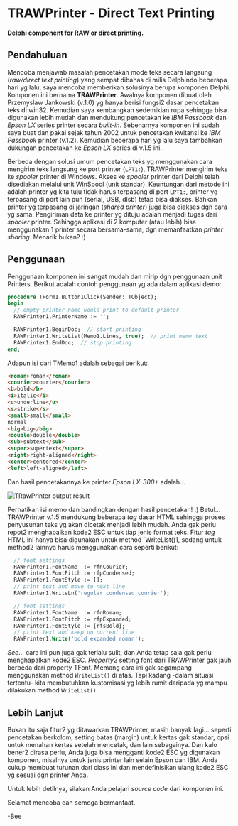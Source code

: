 # TRAWPrinter - Direct Text Printing

**Delphi component for RAW or direct printing.**

## Pendahuluan

Mencoba menjawab masalah pencetakan mode teks secara langsung (*raw/direct text printing*) yang sempat dibahas di milis Delphindo beberapa hari yg lalu, saya mencoba memberikan solusinya berupa komponen Delphi. Komponen ini bernama **TRAWPrinter**. Awalnya komponen dibuat oleh Przemyslaw Jankowski (v.1.0) yg hanya berisi fungsi2 dasar pencetakan teks di win32. Kemudian saya kembangkan sedemikian rupa sehingga bisa digunakan lebih mudah dan mendukung pencetakan ke *IBM Passbook* dan *Epson LX* series printer secara *built-in*. Sebenarnya komponen ini sudah saya buat dan pakai sejak tahun 2002 untuk pencetakan kwitansi ke *IBM Passbook* printer (v.1.2). Kemudian beberapa hari yg lalu saya tambahkan dukungan pencetakan ke *Epson LX* series di v.1.5 ini.

Berbeda dengan solusi umum pencetakan teks yg menggunakan cara mengirim teks langsung ke port printer (`LPT1:`), TRAWPrinter mengirim teks ke *spooler* printer di Windows. Akses ke *spooler* printer dari Delphi telah disediakan melalui unit WinSpool (unit standar). Keuntungan dari metode ini adalah printer yg kita tuju tidak harus terpasang di port `LPT1:`, printer yg terpasang di port lain pun (serial, USB, dlsb) tetap bisa diakses. Bahkan printer yg terpasang di jaringan (*shared printer*) juga bisa diakses dgn cara yg sama. Pengiriman data ke printer yg dituju adalah menjadi tugas dari *spooler* printer. Sehingga aplikasi di 2 komputer (atau lebih) bisa menggunakan 1 printer secara bersama-sama, dgn memanfaatkan *printer sharing*. Menarik bukan? :)

## Penggunaan

Penggunaan komponen ini sangat mudah dan mirip dgn penggunaan unit Printers. Berikut adalah contoh penggunaan yg ada dalam aplikasi demo:

```pascal
procedure TForm1.Button1Click(Sender: TObject);
begin
  // empty printer name would print to default printer
  RAWPrinter1.PrinterName := '';

  RAWPrinter1.BeginDoc;  // start printing
  RAWPrinter1.WriteList(Memo1.Lines, true);  // print memo text
  RAWPrinter1.EndDoc;  // stop printing
end;
```

Adapun isi dari TMemo1 adalah sebagai berikut:

```html
<roman>roman</roman>
<courier>courier</courier>
<b>bold</b>
<i>italic</i>
<u>underline</u>
<s>strike</s>
<small>small</small>
normal
<big>big</big>
<double>double</double>
<sub>subtext</sub>
<super>supertext</super>
<right>right-aligned</right>
<center>centered</center>
<left>left-aligned</left>
```

Dan hasil pencetakannya ke printer *Epson LX-300+* adalah…

![](https://github.com/git-bee/TRAWPrinter/blob/master/output.png "TRawPrinter output result")

Perhatikan isi memo dan bandingkan dengan hasil pencetakan! :) Betul… TRAWPrinter v.1.5 mendukung beberapa *tag* dasar HTML sehingga proses penyusunan teks yg akan dicetak menjadi lebih mudah. Anda gak perlu repot2 menghapalkan kode2 ESC untuk tiap jenis format teks. Fitur *tag* HTML ini hanya bisa digunakan untuk method `WriteList()1, sedang untuk method2 lainnya harus menggunakan cara seperti berikut:

```pascal
  // font settings
  RAWPrinter1.FontName  := rfnCourier;
  RAWPrinter1.FontPitch := rfpCondensed;
  RAWPrinter1.FontStyle := [];
  // print text and move to next line
  RAWPrinter1.WriteLn('regular condensed courier');

  // font settings
  RAWPrinter1.FontName  := rfnRoman;
  RAWPrinter1.FontPitch := rfpExpanded;
  RAWPrinter1.FontStyle := [rfsBold];
  // print text and keep on current line
  RAWPrinter1.Write('bold expanded roman');
```

*See*… cara ini pun juga gak terlalu sulit, dan Anda tetap saja gak perlu menghapalkan kode2 ESC. *Property2* setting font dari TRAWPrinter gak jauh berbeda dari property TFont. Memang cara ini gak segampang menggunakan method `WriteList()` di atas. Tapi kadang -dalam situasi tertentu- kita membutuhkan kustomisasi yg lebih rumit daripada yg mampu dilakukan method `WriteList()`.

## Lebih Lanjut

Bukan itu saja fitur2 yg ditawarkan TRAWPrinter, masih banyak lagi… seperti pencetakan berkolom, setting batas (margin) untuk kertas gak standar, opsi untuk menahan kertas setelah mencetak, dan lain sebagainya. Dan kalo bener2 dirasa perlu, Anda juga bisa mengganti kode2 ESC yg digunakan komponen, misalnya untuk jenis printer lain selain Epson dan IBM. Anda cukup membuat turunan dari class ini dan mendefinisikan ulang kode2 ESC yg sesuai dgn printer Anda.

Untuk lebih detilnya, silakan Anda pelajari *source code* dari komponen ini.

Selamat mencoba dan semoga bermanfaat.

-Bee
